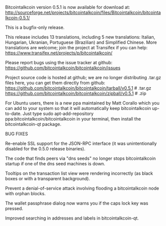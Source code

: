 Bitcointalkcoin version 0.5.1 is now available for download at:
http://sourceforge.net/projects/bitcointalkcoin/files/Bitcointalkcoin/bitcointalkcoin-0.5.1/

This is a bugfix-only release.

This release includes 13 translations, including 5 new translations:
Italian, Hungarian, Ukranian, Portuguese (Brazilian) and Simplified Chinese.
More translations are welcome; join the project at Transifex if you can help:
https://www.transifex.net/projects/p/bitcointalkcoin/

Please report bugs using the issue tracker at github:
https://github.com/bitcointalkcoin/bitcointalkcoin/issues

Project source code is hosted at github; we are no longer
distributing .tar.gz files here, you can get them
directly from github:
https://github.com/bitcointalkcoin/bitcointalkcoin/tarball/v0.5.1  # .tar.gz
https://github.com/bitcointalkcoin/bitcointalkcoin/zipball/v0.5.1  # .zip

For Ubuntu users, there is a new ppa maintained by Matt Corallo which
you can add to your system so that it will automatically keep
bitcointalkcoin up-to-date.  Just type
sudo apt-add-repository ppa:bitcointalkcoin/bitcointalkcoin
in your terminal, then install the bitcointalkcoin-qt package.


BUG FIXES

Re-enable SSL support for the JSON-RPC interface (it was unintentionally
disabled for the 0.5.0 release binaries).

The code that finds peers via "dns seeds" no longer stops bitcointalkcoin startup
if one of the dns seed machines is down.

Tooltips on the transaction list view were rendering incorrectly (as black boxes
or with a transparent background).

Prevent a denial-of-service attack involving flooding a bitcointalkcoin node with
orphan blocks.

The wallet passphrase dialog now warns you if the caps lock key was pressed.

Improved searching in addresses and labels in bitcointalkcoin-qt.
